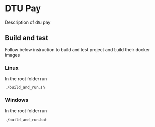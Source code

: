 # DTU Pay

Description of dtu pay

## Build and test

Follow below instruction to build and test project and build their docker images

### Linux

In the root folder run

`./build_and_run.sh`

### Windows

In the root folder run

`./build_and_run.bat`
